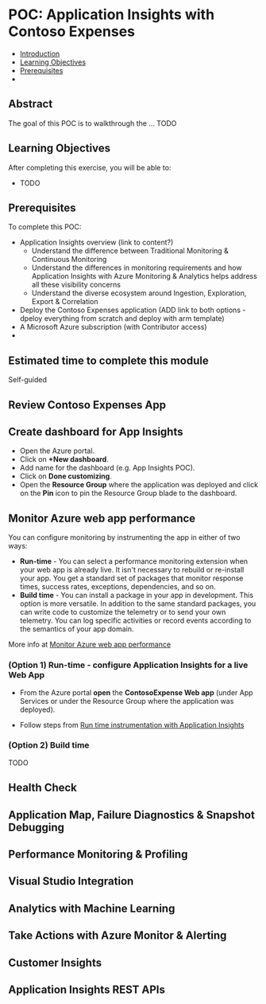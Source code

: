 # POC: Application Insights with Contoso Expenses

* [Introduction](#introduction)
* [Learning Objectives](#learning-objectives)
* [Prerequisites](#prerequisites)
* []()

## Abstract
The goal of this POC is to walkthrough the ... TODO

## Learning Objectives
After completing this exercise, you will be able to:
* TODO

## Prerequisites
To complete this POC:
* Application Insights overview (link to content?)
    * Understand the difference between Traditional Monitoring & Continuous Monitoring
    * Understand the differences in monitoring requirements and how Application Insights with Azure Monitoring & Analytics helps address all these visibility concerns
    * Understand the diverse ecosystem around Ingestion, Exploration, Export & Correlation
* Deploy the Contoso Expenses application (ADD link to both options - dpeloy everything from scratch and deploy with arm template)
* A Microsoft Azure subscription (with Contributor access)
* 

## Estimated time to complete this module
Self-guided


## Review Contoso Expenses App


## Create dashboard for App Insights

* Open the Azure portal.
* Click on **+New dashboard**.
* Add name for the dashboard (e.g. App Insights POC).
* Click on **Done customizing**.
* Open the **Resource Group** where the application was deployed and click on the **Pin** icon to pin the Resource Group blade to the dashboard. 


## Monitor Azure web app performance

You can configure monitoring by instrumenting the app in either of two ways:
* **Run-time** - You can select a performance monitoring extension when your web app is already live. It isn't necessary to rebuild or re-install your app. You get a standard set of packages that monitor response times, success rates, exceptions, dependencies, and so on.
* **Build time** - You can install a package in your app in development. This option is more versatile. In addition to the same standard packages, you can write code to customize the telemetry or to send your own telemetry. You can log specific activities or record events according to the semantics of your app domain.

More info at [Monitor Azure web app performance](https://docs.microsoft.com/en-us/azure/application-insights/app-insights-azure-web-apps#run-time-or-build-time)


### (Option 1) Run-time - configure Application Insights for a live Web App

* From the Azure portal **open** the **ContosoExpense Web app** (under App Services or under the Resource Group where the application was deployed).

* Follow steps from [Run time instrumentation with Application Insights](https://docs.microsoft.com/en-us/azure/application-insights/app-insights-azure-web-apps#run-time-instrumentation-with-application-insights)

### (Option 2) Build time 

TODO



## Health Check
## Application Map, Failure Diagnostics & Snapshot Debugging
## Performance Monitoring & Profiling
## Visual Studio Integration
## Analytics with Machine Learning
## Take Actions with Azure Monitor & Alerting
## Customer Insights
## Application Insights REST APIs
